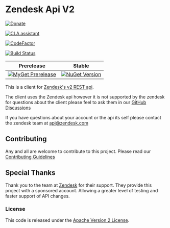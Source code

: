 # Zendesk Api V2

[![Donate](https://img.shields.io/badge/Donate-PayPal-green.svg)](https://www.paypal.com/cgi-bin/webscr?cmd=_donations&business=LRHN43F4DFLU6&lc=US&item_name=Elizabeth%20Schneider&item_number=ZendeskAPI%20support&currency_code=USD&bn=PP%2dDonationsBF%3abtn_donateCC_LG%2egif%3aNonHosted)

[![CLA assistant](https://cla-assistant.io/readme/badge/Speedygeek/ZendeskApi_v2)](https://cla-assistant.io/Speedygeek/ZendeskApi_v2)

[![CodeFactor](https://www.codefactor.io/repository/github/speedygeek/zendeskapi_v2/badge)](https://www.codefactor.io/repository/github/speedygeek/zendeskapi_v2)

[![Build Status](https://dev.azure.com/speedygeek/Zendesk/_apis/build/status/Speedygeek.ZendeskApi_v2?branchName=master)](https://dev.azure.com/speedygeek/Zendesk/_build/latest?definitionId=15&branchName=master)

| Prerelease  |  Stable |
|---|---|
 [![MyGet Prerelease](https://img.shields.io/myget/zendeskapi_v2_prerelease/vpre/ZendeskApi_v2.svg?label=MyGet_Prerelease)](https://www.myget.org/feed/zendeskapi_v2_prerelease/package/nuget/ZendeskApi_v2)  |  [![NuGet Version](https://img.shields.io/nuget/v/ZendeskApi_v2.svg)](https://www.nuget.org/packages/ZendeskApi_v2/)   |   


This is a client for [Zendesk's v2 REST api](http://developer.zendesk.com/documentation/rest_api/introduction.html).

The client uses the Zendesk api however it is not supported by the zendesk for questions
about the client please feel to ask them in our [GitHub Discussions][discussions]

If you have questions about your account or the api its self please contact the zendesk team at [api@zendesk.com](mailto:api@zendesk.com)

## Contributing

Any and all are welcome to contribute to this project.
Please read our [Contributing Guidelines](/.github/CONTRIBUTING.md)

## Special Thanks

Thank you to the team at [Zendesk](https://www.zendesk.com/) for their support. They provide this project with a sponsored account. Allowing a greater level of testing and faster support of API changes.

### License

This code is released under the [Apache Version 2 License](LICENSE.md).


[discussions]:https://github.com/Speedygeek/ZendeskApi_v2/discussions